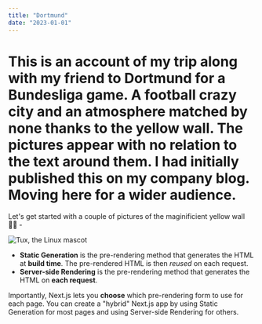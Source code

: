 ```yaml
---
title: "Dortmund"
date: "2023-01-01"
---
```


# This is an account of my trip along with my friend to Dortmund for a Bundesliga game. A football crazy city and an atmosphere matched by none thanks to the yellow wall. The pictures appear with no relation to the text around them. I had initially published this on my company blog. Moving here for a wider audience.

Let's get started with a couple of pictures of the maginificient yellow wall 🙌🏻 -

![Tux, the Linux mascot](serverUrlPlaceHolder/images/dortmund-1.jpeg)

- **Static Generation** is the pre-rendering method that generates the HTML at **build time**. The pre-rendered HTML is then _reused_ on each request.
- **Server-side Rendering** is the pre-rendering method that generates the HTML on **each request**.

Importantly, Next.js lets you **choose** which pre-rendering form to use for each page. You can create a "hybrid" Next.js app by using Static Generation for most pages and using Server-side Rendering for others.
